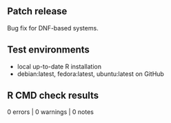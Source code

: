 ## Patch release
Bug fix for DNF-based systems.

## Test environments
- local up-to-date R installation
- debian:latest, fedora:latest, ubuntu:latest on GitHub

## R CMD check results
0 errors | 0 warnings | 0 notes
